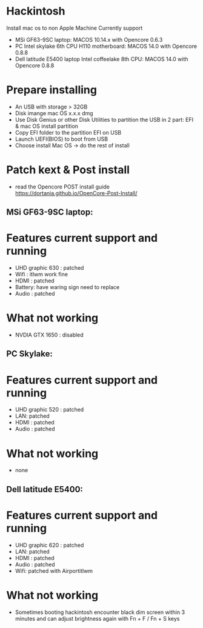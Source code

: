 # Hackintosh
Install mac os to non Apple Machine
Currently support
- MSi GF63-9SC laptop: MACOS 10.14.x with Opencore 0.6.3
- PC Intel skylake 6th CPU H110 motherboard: MACOS 14.0 with Opencore 0.8.8
- Dell latitude E5400 laptop Intel coffeelake 8th CPU: MACOS 14.0 with Opencore 0.8.8

# Prepare installing
- An USB with storage > 32GB
- Disk imange mac OS x.x.x dmg
- Use Disk Genius or other Disk Utilities to partition the USB in 2 part: EFI & mac OS install partition
- Copy EFI folder to the partition EFI on USB
- Launch UEFI(BIOS) to boot from USB
- Choose install Mac OS -> do the rest of install

# Patch kext & Post install
- read the Opencore POST install guide
https://dortania.github.io/OpenCore-Post-Install/


## MSi GF63-9SC laptop:
# Features current support and running
- UHD graphic 630 : patched
- Wifi : itlwm work fine
- HDMI : patched
- Battery: have waring sign need to replace
- Audio : patched
# What not working
- NVDIA GTX 1650 : disabled

## PC Skylake:
# Features current support and running
- UHD graphic 520 : patched
- LAN: patched
- HDMI : patched
- Audio : patched
# What not working
- none

## Dell latitude E5400:
# Features current support and running
- UHD graphic 620 : patched
- LAN: patched
- HDMI : patched
- Audio : patched
- Wifi: patched with Airportitlwm
# What not working
- Sometimes booting hackintosh encounter black dim screen within 3 minutes and can adjust brightness again with Fn + F / Fn + S keys
